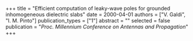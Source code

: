 +++
title = "Efficient computation of leaky-wave poles for grounded inhomogeneous dielectric slabs"
date = 2000-04-01
authors = ["V. Galdi", "I. M. Pinto"]
publication_types = ["1"]
abstract = ""
selected = false
publication = "*Proc. Millennium Conference on Antennas and Propagation*"
+++

